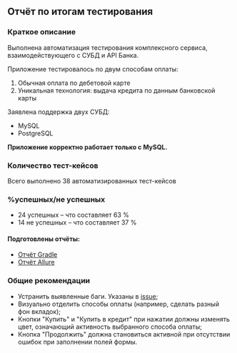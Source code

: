 ## Отчёт по итогам тестирования

### Краткое описание

Выполнена автоматизация тестирования комплексного сервиса, взаимодействующего с СУБД и API Банка.

Приложение тестировалось по двум способам оплаты:
1. Обычная оплата по дебетовой карте
1. Уникальная технология: выдача кредита по данным банковской карты

Заявлена поддержка двух СУБД:
* MySQL
* PostgreSQL

**Приложение корректно работает только с MySQL.**

### Количество тест-кейсов
Всего выполнено 38 автоматизированных тест-кейсов

### %успешных/не успешных
* 24 успешных – что составляет 63 %
* 14 не успешных – что составляет 37 %

#### Подготовлены отчёты:
* [Отчёт Gradle](https://github.com/Bormoleshka/DiplomQA/blob/main/documents/images/GradleReport_MySQL.png)
* [Отчёт Allure](https://github.com/Volgogradec/QA-Diplom/issues/14)

### Общие рекомендации
* Устранить выявленные баги. Указаны в [issue](https://github.com/Volgogradec/QA-Diplom/issues);
* Визуально отделить способы оплаты (например, сделать разный фон вкладок);
* Кнопки "Купить" и "Купить в кредит" при нажатии должны изменять цвет, означающий активность выбранного способа оплаты;
* Кнопка "Продолжить" должна становиться активной при отсутствии ошибок при заполнении полей формы.
